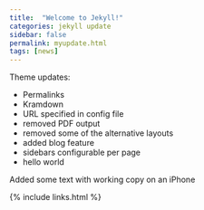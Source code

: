 ```yaml
---
title:  "Welcome to Jekyll!"
categories: jekyll update
sidebar: false
permalink: myupdate.html
tags: [news]
---
```



Theme updates:

- Permalinks
- Kramdown
- URL specified in config file
- removed PDF output
- removed some of the alternative layouts
- added blog feature
- sidebars configurable per page
- hello world

Added some text with working copy on an iPhone 

{% include links.html %}
